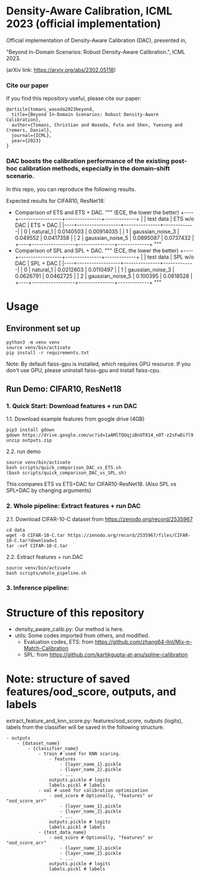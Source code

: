 # Density-Aware Calibration, ICML 2023 (official implementation)
Official implementation of Density-Aware Calibration (DAC), presented in,

"Beyond In-Domain Scenarios: Robust Density-Aware Calibration.", ICML 2023. 

(arXiv link: https://arxiv.org/abs/2302.05118)

### Cite our paper
If you find this repository useful, please cite our paper:
```
@article{tomani_waseda2023beyond,
  title={Beyond In-Domain Scenarios: Robust Density-Aware Calibration},
  author={Tomani, Christian and Waseda, Futa and Shen, Yuesong and Cremers, Daniel},
  journal={ICML},
  year={2023}
}
```

### DAC boosts the calibration performance of the existing post-hoc calibration methods, especially in the domain-shift scenario.
In this repo, you can reproduce the following results.

Expected results for CIFAR10, ResNet18:
- Comparison of ETS and ETS + DAC.
"""
(ECE, the lower the better)
+----+------------------+---------------+-------------+ 
|    | test data        |   ETS w/o DAC |   ETS + DAC |
|----+------------------+---------------+-------------|
|  0 | natural_1        |    0.0140503  |  0.00914035 |
|  1 | gaussian_noise_3 |    0.049552   |  0.0417358  |
|  2 | gaussian_noise_5 |    0.0895087  |  0.0737432  |
+----+------------------+---------------+-------------+
"""
- Comparison of SPL and SPL + DAC.
"""
(ECE, the lower the better)
+----+------------------+---------------+-------------+ 
|    | test data        |   SPL w/o DAC |   SPL + DAC |
|----+------------------+---------------+-------------|
|  0 | natural_1        |     0.0212603 |  0.0110497  |
|  1 | gaussian_noise_3 |     0.0626791 |  0.0462725  |
|  2 | gaussian_noise_5 |     0.100395  |  0.0818528  |
+----+------------------+---------------+-------------+
"""

# Usage
## Environment set up
```
python3 -m venv venv
source venv/bin/activate
pip install -r requirements.txt
```

Note:
By default faiss-gpu is installed, which requires GPU resource. 
If you don't use GPU, please uninstall faiss-gpu and install faiss-cpu.

## Run Demo: CIFAR10, ResNet18
### 1. Quick Start: Download features + run DAC
1.1. Download example features from google drive (4GB)
```
pip3 install gdown
gdown https://drive.google.com/uc?id=1aAMlTQUqjiBnUT814_nOT-z2sFwDi7l9
unzip outputs.zip
```
2.2. run demo
```
source venv/bin/activate
bash scripts/quick_comparison_DAC_vs_ETS.sh
(bash scripts/quick_comparison_DAC_vs_SPL.sh)
```
This compares ETS vs ETS+DAC for CIFAR10-ResNet18.
(Also SPL vs SPL+DAC by changing arguments)

### 2. Whole pipeline: Extract features + run DAC
2.1. Download CIFAR-10-C dataset from https://zenodo.org/record/2535967
```
cd data
wget -O CIFAR-10-C.tar https://zenodo.org/record/2535967/files/CIFAR-10-C.tar?download=1
tar -xvf CIFAR-10-C.tar
```
2.2. Extract features + run DAC
```
source venv/bin/activate
bash scripts/whole_pipeline.sh
```

### 3. Inference pipeline: 



# Structure of this repository
- density_aware_calib.py: Our method is here.
- utils: Some codes imported from others, and modified.
    - Evaluation codes, ETS: from https://github.com/zhang64-llnl/Mix-n-Match-Calibration
    - SPL: from https://github.com/kartikgupta-at-anu/spline-calibration

# Note: structure of saved features/ood_score, outputs, and labels
extract_feature_and_knn_score.py:
    features/ood_score, outputs (logits), labels from the classifier will be saved in the following structure.
```
- outputs
    - {dataset_name}
        - {classifier_name}
            - train # used for KNN scoring.
                - features
                    - {layer_name_1}.pickle
                    - {layer_name_2}.pickle
                    - ...
                outputs.pickle # logits
                labels.pickl # labels
            - val # used for calibration optimization
                - ood_score # Optionally, "features" or "ood_score_arr"
                    - {layer_name_1}.pickle
                    - {layer_name_2}.pickle
                    - ...
                outputs.pickle # logits
                labels.pickl # labels
            - {test_data_name}
                - ood_score # Optionally, "features" or "ood_score_arr"
                    - {layer_name_1}.pickle
                    - {layer_name_2}.pickle
                    - ...
                outputs.pickle # logits
                labels.pickl # labels
```